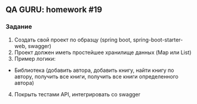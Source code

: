 ## QA GURU: homework #19

### Задание
1. Создать свой проект по образцу (spring boot, spring-boot-starter-web, swagger)
2. Проект должен иметь простейшее хранилище данных (Map или List)
3. Пример логики:
- Библиотека (добавить автора, добавить книгу, найти книгу по автору, получить все книги, получить все книги определенного автора)
4. Покрыть тестами API, интегрировать со swagger